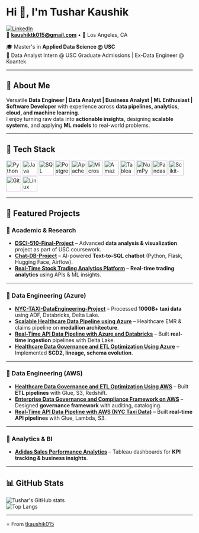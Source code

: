 # Hi 👋, I'm Tushar Kaushik  

[![LinkedIn](https://img.shields.io/badge/LinkedIn-blue?style=flat&logo=linkedin&logoColor=white)](https://www.linkedin.com/in/tushar-kaushik-493a8115a/)  
📧 **kaushiktk015@gmail.com** • 📍 Los Angeles, CA  

🎓 Master's in **Applied Data Science @ USC**  
💼 Data Analyst Intern @ USC Graduate Admissions | Ex-Data Engineer @ Koantek  

---

## 🚀 About Me  
Versatile **Data Engineer | Data Analyst | Business Analyst | ML Enthusiast | Software Developer** with experience across **data pipelines, analytics, cloud, and machine learning**.  
I enjoy turning raw data into **actionable insights**, designing **scalable systems**, and applying **ML models** to real-world problems.  

---

## 🧰 Tech Stack  

<p align="left">
<!-- Languages -->
<img src="https://cdn.jsdelivr.net/gh/devicons/devicon/icons/python/python-original.svg" width="40" title="Python"/>
<img src="https://cdn.jsdelivr.net/gh/devicons/devicon/icons/java/java-original.svg" width="40" title="Java"/>
<img src="https://cdn.jsdelivr.net/gh/devicons/devicon/icons/sqlite/sqlite-original.svg" width="40" title="SQL"/>
<img src="https://cdn.jsdelivr.net/gh/devicons/devicon/icons/postgresql/postgresql-original.svg" width="40" title="PostgreSQL"/>

<!-- Big Data / Cloud -->
<img src="https://cdn.jsdelivr.net/gh/devicons/devicon/icons/apache/spark-original.svg" width="40" title="Apache Spark"/>
<img src="https://cdn.jsdelivr.net/gh/devicons/devicon/icons/azure/azure-original.svg" width="40" title="Microsoft Azure"/>
<img src="https://cdn.jsdelivr.net/gh/devicons/devicon/icons/amazonwebservices/amazonwebservices-original.svg" width="40" title="Amazon Web Services"/>

<!-- Visualization / ML -->
<img src="https://cdn.jsdelivr.net/gh/devicons/devicon/icons/tableau/tableau-original.svg" width="40" title="Tableau"/>
<img src="https://cdn.jsdelivr.net/gh/devicons/devicon/icons/numpy/numpy-original.svg" width="40" title="NumPy"/>
<img src="https://cdn.jsdelivr.net/gh/devicons/devicon/icons/pandas/pandas-original.svg" width="40" title="Pandas"/>
<img src="https://cdn.jsdelivr.net/gh/devicons/devicon/icons/scikitlearn/scikitlearn-original.svg" width="40" title="Scikit-learn"/>

<!-- Tools -->
<img src="https://cdn.jsdelivr.net/gh/devicons/devicon/icons/git/git-original.svg" width="40" title="Git"/>
<img src="https://cdn.jsdelivr.net/gh/devicons/devicon/icons/linux/linux-original.svg" width="40" title="Linux"/>
</p>

---

## 📌 Featured Projects  

### 🔹 Academic & Research
- [**DSCI-510-Final-Project**](https://github.com/tkaushik015/DSCI-510-Final-Project) – Advanced **data analysis & visualization** project as part of USC coursework.  
- [**Chat-DB-Project**](https://github.com/tkaushik015/Chat-DB-Project-main) – AI-powered **Text-to-SQL chatbot** (Python, Flask, Hugging Face, Airflow).  
- [**Real-Time Stock Trading Analytics Platform**](https://github.com/tkaushik015/Real-Time-Stock-Trading-Analytics-Platform) – **Real-time trading analytics** using APIs & ML insights.  

---

### 🔹 Data Engineering (Azure)
- [**NYC-TAXI-DataEngineering-Project**](https://github.com/tkaushik015/NYC-TAXi-DataEngineering-Project) – Processed **100GB+ taxi data** using ADF, Databricks, Delta Lake.  
- [**Scalable Healthcare Data Pipeline using Azure**](https://github.com/tkaushik015/Scalable-Healthcare-Data-Pipeline-using-Azure) – Healthcare EMR & claims pipeline on **medallion architecture**.  
- [**Real-Time API Data Pipeline with Azure and Databricks**](https://github.com/tkaushik015/Real-Time-API-Data-Pipeline-with-Azure-and-Databricks) – Built **real-time ingestion** pipelines with Delta Lake.  
- [**Healthcare Data Governance and ETL Optimization Using Azure**](https://github.com/tkaushik015/Healthcare-Data-Governance-and-ETL-Optimization-Using-Azure) – Implemented **SCD2, lineage, schema evolution**.  

---

### 🔹 Data Engineering (AWS)
- [**Healthcare Data Governance and ETL Optimization Using AWS**](https://github.com/tkaushik015/Healthcare-Data-Governance-and-ETL-Optimization-Using-AWS) – Built **ETL pipelines** with Glue, S3, Redshift.  
- [**Enterprise Data Governance and Compliance Framework on AWS**](https://github.com/tkaushik015/Enterprise-Data-Governance-and-Compliance-Framework-on-AWS) – Designed **governance framework** with auditing, cataloging.  
- [**Real-Time API Data Pipeline with AWS (NYC Taxi Data)**](https://github.com/tkaushik015/Real-Time-API-Data-Pipeline-with-AWS-NYC-Taxi-Data) – Built **real-time API pipelines** with Glue, Lambda, S3.  

---

### 🔹 Analytics & BI
- [**Adidas Sales Performance Analytics**](https://github.com/tkaushik015/Adidas-Sales-Performance-Analytics-Insights-Driven-Decision-Making-with-Tableau) – Tableau dashboards for **KPI tracking & business insights**.  

---

## 📊 GitHub Stats  
![Tushar's GitHub stats](https://github-readme-stats.vercel.app/api?username=tkaushik015&show_icons=true&theme=radical)  
![Top Langs](https://github-readme-stats.vercel.app/api/top-langs/?username=tkaushik015&layout=compact&theme=radical)

---
⭐️ From [tkaushik015](https://github.com/tkaushik015)
